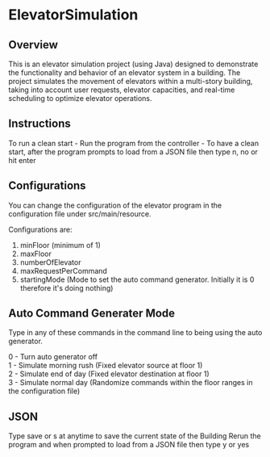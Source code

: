 # ElevatorSimulation

## Overview

This is an elevator simulation project (using Java) designed to demonstrate the functionality and behavior of an elevator system in a building. The project simulates the movement of elevators within a multi-story building, taking into account user requests, elevator capacities, and real-time scheduling to optimize elevator operations.

## Instructions

To run a clean start
    - Run the program from the controller
    - To have a clean start, after the program prompts to load from a JSON file then type n, no or hit enter


## Configurations

You can change the configuration of the elevator program in the configuration file under src/main/resource.

Configurations are:
1. minFloor (minimum of 1)
2. maxFloor
3. numberOfElevator
4. maxRequestPerCommand
5. startingMode (Mode to set the auto command generator. Initially it is 0 therefore it's doing nothing)

## Auto Command Generater Mode

Type in any of these commands in the command line to being using the auto generator.

0 - Turn auto generator off <br />
1 - Simulate morning rush (Fixed elevator source at floor 1) <br />
2 - Simulate end of day (Fixed elevator destination at floor 1) <br />
3 - Simulate normal day (Randomize commands within the floor ranges in the configuration file) <br />

## JSON

Type save or s at anytime to save the current state of the Building
Rerun the program and when prompted to load from a JSON file then type y or yes

